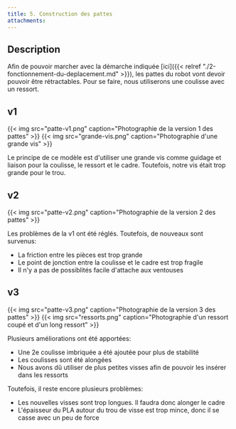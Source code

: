 ```yaml
---
title: 5. Construction des pattes
attachments:
---
```


## Description

Afin de pouvoir marcher avec la démarche indiquée [ici]({{< relref "./2-fonctionnement-du-deplacement.md" >}}), les pattes du robot vont devoir pouvoir être rétractables. Pour se faire, nous utiliserons une coulisse avec un ressort.

## v1

{{< img src="patte-v1.png" caption="Photographie de la version 1 des pattes" >}}
{{< img src="grande-vis.png" caption="Photographie d'une grande vis" >}}

Le principe de ce modèle est d'utiliser une grande vis comme guidage et liaison pour la coulisse, le ressort et le cadre. Toutefois, notre vis était trop grande pour le trou.

## v2

{{< img src="patte-v2.png" caption="Photographie de la version 2 des pattes" >}}

Les problèmes de la v1 ont été réglés. Toutefois, de nouveaux sont survenus:

- La friction entre les pièces est trop grande
- Le point de jonction entre la coulisse et le cadre est trop fragile
- Il n'y a pas de possiblités facile d'attache aux ventouses

## v3

{{< img src="patte-v3.png" caption="Photographie de la version 3 des pattes" >}}
{{< img src="ressorts.png" caption="Photographie d'un ressort coupé et d'un long ressort" >}}

Plusieurs améliorations ont été apportées:

- Une 2e coulisse imbriquée a été ajoutée pour plus de stabilité
- Les coulisses sont été alongées
- Nous avons dû utiliser de plus petites visses afin de pouvoir les insérer dans les ressorts

Toutefois, il reste encore plusieurs problèmes:

- Les nouvelles visses sont trop longues. Il faudra donc alonger le cadre
- L'épaisseur du PLA autour du trou de visse est trop mince, donc il se casse avec un peu de force
